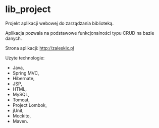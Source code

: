 # lib_project

Projekt aplikacji webowej do zarządzania biblioteką. 

Aplikacja pozwala na podstawowe funkcjonalności typu CRUD na bazie danych. 

Strona aplikacji: http://zaleskix.pl

Użyte technologie: 
  - Java, 
  - Spring MVC, 
  - Hibernate, 
  - JSP, 
  - HTML, 
  - MySQL, 
  - Tomcat, 
  - Project Lombok, 
  - jUnit, 
  - Mockito, 
  - Maven.
